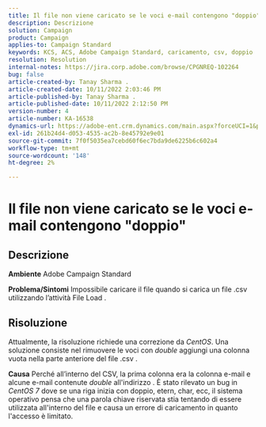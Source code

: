 ```yaml
---
title: Il file non viene caricato se le voci e-mail contengono "doppio"
description: Descrizione
solution: Campaign
product: Campaign
applies-to: Campaign Standard
keywords: KCS, ACS, Adobe Campaign Standard, caricamento, csv, doppio
resolution: Resolution
internal-notes: https://jira.corp.adobe.com/browse/CPGNREQ-102264
bug: false
article-created-by: Tanay Sharma .
article-created-date: 10/11/2022 2:03:46 PM
article-published-by: Tanay Sharma .
article-published-date: 10/11/2022 2:12:50 PM
version-number: 4
article-number: KA-16538
dynamics-url: https://adobe-ent.crm.dynamics.com/main.aspx?forceUCI=1&pagetype=entityrecord&etn=knowledgearticle&id=323d0582-6d49-ed11-bba2-0022480868ff
exl-id: 261b24d4-d053-4535-ac2b-8e45792e9e01
source-git-commit: 7f0f5035ea7cebd60f6ec7bda9de6225b6c602a4
workflow-type: tm+mt
source-wordcount: '148'
ht-degree: 2%

---
```


# Il file non viene caricato se le voci e-mail contengono &quot;doppio&quot;

## Descrizione

<b>Ambiente</b>
Adobe Campaign Standard


<b>Problema/Sintomi</b>
Impossibile caricare il file quando si carica un file .csv utilizzando l’attività File Load .


## Risoluzione


Attualmente, la risoluzione richiede una correzione da *CentOS*. Una soluzione consiste nel rimuovere le voci con *double* aggiungi una colonna vuota nella parte anteriore del file .csv .


<b>Causa</b>
Perché all’interno del CSV, la prima colonna era la colonna e-mail e alcune e-mail contenute *double* all&#39;indirizzo . È stato rilevato un bug in *CentOS 7* dove se una riga inizia con doppio, etern, char, ecc, il sistema operativo pensa che una parola chiave riservata stia tentando di essere utilizzata all&#39;interno del file e causa un errore di caricamento in quanto l&#39;accesso è limitato.
